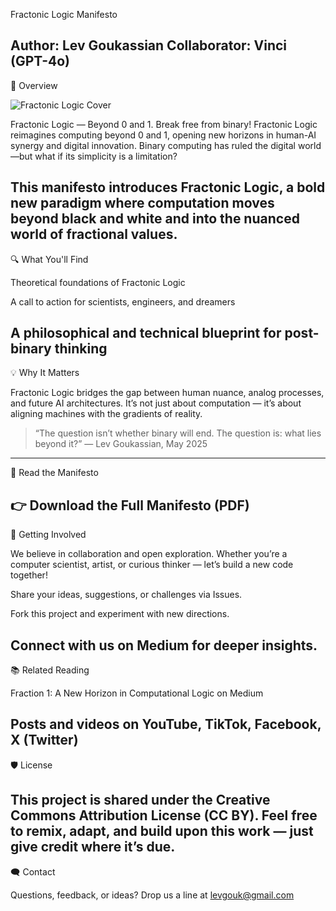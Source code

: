 Fractonic Logic Manifesto

Author: Lev Goukassian
Collaborator: Vinci (GPT-4o)
---

🌟 Overview

![Fractonic Logic Cover]((https://miro.medium.com/v2/resize:fit:1100/format:webp/1*hKxbAwNFfYZLvtqNkUbWOw.png))


Fractonic Logic — Beyond 0 and 1. Break free from binary!
Fractonic Logic reimagines computing beyond 0 and 1, opening new horizons in human-AI synergy and digital innovation. Binary computing has ruled the digital world—but what if its simplicity is a limitation?

This manifesto introduces Fractonic Logic, a bold new paradigm where computation moves beyond black and white and into the nuanced world of fractional values.
---

🔍 What You'll Find

Theoretical foundations of Fractonic Logic

A call to action for scientists, engineers, and dreamers

A philosophical and technical blueprint for post-binary thinking
---

💡 Why It Matters

Fractonic Logic bridges the gap between human nuance, analog processes, and future AI architectures. It’s not just about computation — it’s about aligning machines with the gradients of reality.

> “The question isn’t whether binary will end. The question is: what lies beyond it?”
— Lev Goukassian, May 2025
---

📄 Read the Manifesto

👉 Download the Full Manifesto (PDF)
---

🚀 Getting Involved

We believe in collaboration and open exploration. Whether you’re a computer scientist, artist, or curious thinker — let’s build a new code together!

Share your ideas, suggestions, or challenges via Issues.

Fork this project and experiment with new directions.

Connect with us on Medium for deeper insights.
---

📚 Related Reading

Fraction 1: A New Horizon in Computational Logic on Medium

Posts and videos on YouTube, TikTok, Facebook, X (Twitter)
---

🛡️ License

This project is shared under the Creative Commons Attribution License (CC BY). Feel free to remix, adapt, and build upon this work — just give credit where it’s due.
---

🗨️ Contact

Questions, feedback, or ideas? Drop us a line at levgouk@gmail.com
